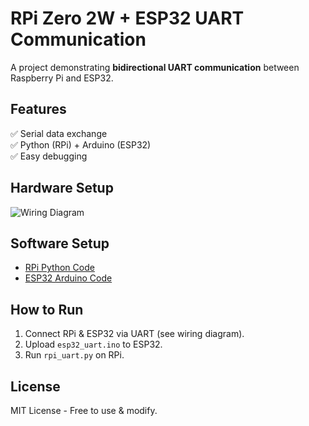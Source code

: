 # **RPi Zero 2W + ESP32 UART Communication**  
A project demonstrating **bidirectional UART communication** between Raspberry Pi and ESP32.  

## **Features**  
✅ Serial data exchange  
✅ Python (RPi) + Arduino (ESP32)  
✅ Easy debugging  

## **Hardware Setup**  
![Wiring Diagram](wiring.png)  

## **Software Setup**  
- [RPi Python Code](/rpi/rpi_uart.py)  
- [ESP32 Arduino Code](/esp32/esp32_uart.ino)  

## **How to Run**  
1. Connect RPi & ESP32 via UART (see wiring diagram).  
2. Upload `esp32_uart.ino` to ESP32.  
3. Run `rpi_uart.py` on RPi.  

## **License**  
MIT License - Free to use & modify.  

